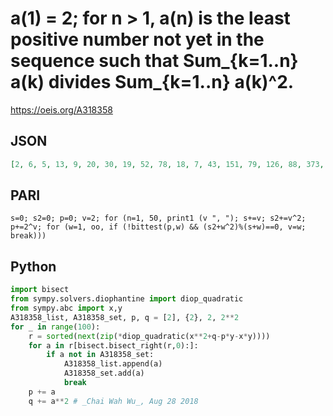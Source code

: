 # a\(1\) \= 2; for n \> 1, a\(n\) is the least positive number not yet in the sequence such that Sum\_\{k\=1\.\.n\} a\(k\) divides Sum\_\{k\=1\.\.n\} a\(k\)^2\.
https://oeis.org/A318358
## JSON
```JSON
[2, 6, 5, 13, 9, 20, 30, 19, 52, 78, 18, 7, 43, 151, 79, 126, 88, 373, 183, 84, 177, 521, 263, 2347, 1305, 392, 294, 1207, 3946, 1973, 2099, 185, 999, 518, 1970, 9791, 4577, 6111, 4811, 21372, 10154, 3210, 9874, 89482, 49678, 9918, 8344, 46684, 65588, 50136]
```
## PARI
```PARI
s=0; s2=0; p=0; v=2; for (n=1, 50, print1 (v ", "); s+=v; s2+=v^2; p+=2^v; for (w=1, oo, if (!bittest(p,w) && (s2+w^2)%(s+w)==0, v=w; break)))
```
## Python
```Python
import bisect
from sympy.solvers.diophantine import diop_quadratic
from sympy.abc import x,y
A318358_list, A318358_set, p, q = [2], {2}, 2, 2**2
for _ in range(100):
    r = sorted(next(zip(*diop_quadratic(x**2+q-p*y-x*y))))
    for a in r[bisect.bisect_right(r,0):]:
        if a not in A318358_set:
            A318358_list.append(a)
            A318358_set.add(a)
            break
    p += a
    q += a**2 # _Chai Wah Wu_, Aug 28 2018
```
